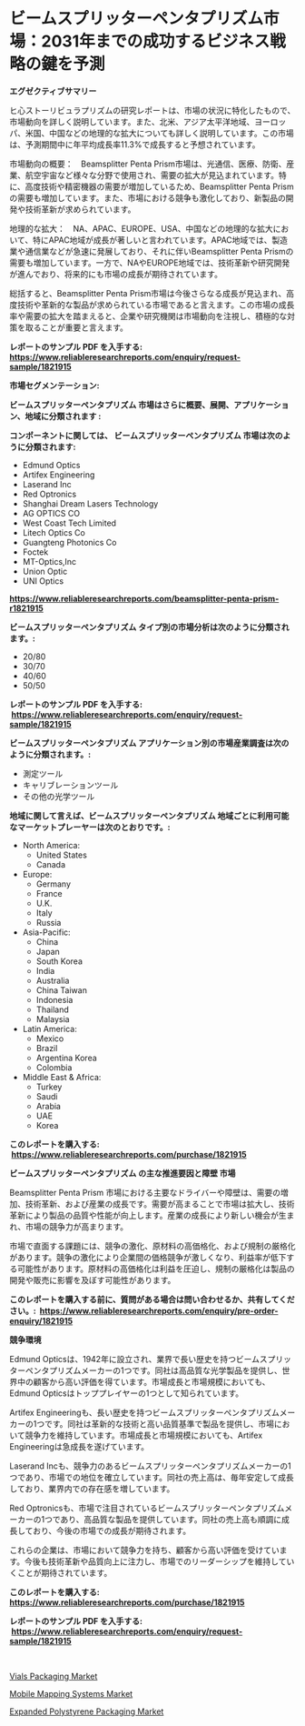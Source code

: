 <p><h1>ビームスプリッターペンタプリズム市場：2031年までの成功するビジネス戦略の鍵を予測</h1></p><p><strong>エグゼクティブサマリー</strong></p>
<p><p>ヒ心ストーリビュラプリズムの研究レポートは、市場の状況に特化したもので、市場動向を詳しく説明しています。また、北米、アジア太平洋地域、ヨーロッパ、米国、中国などの地理的な拡大についても詳しく説明しています。この市場は、予測期間中に年平均成長率11.3%で成長すると予想されています。</p><p>市場動向の概要：　Beamsplitter Penta Prism市場は、光通信、医療、防衛、産業、航空宇宙など様々な分野で使用され、需要の拡大が見込まれています。特に、高度技術や精密機器の需要が増加しているため、Beamsplitter Penta Prismの需要も増加しています。また、市場における競争も激化しており、新製品の開発や技術革新が求められています。</p><p>地理的な拡大：　NA、APAC、EUROPE、USA、中国などの地理的な拡大において、特にAPAC地域が成長が著しいと言われています。APAC地域では、製造業や通信業などが急速に発展しており、それに伴いBeamsplitter Penta Prismの需要も増加しています。一方で、NAやEUROPE地域では、技術革新や研究開発が進んでおり、将来的にも市場の成長が期待されています。</p><p>総括すると、Beamsplitter Penta Prism市場は今後さらなる成長が見込まれ、高度技術や革新的な製品が求められている市場であると言えます。この市場の成長率や需要の拡大を踏まえると、企業や研究機関は市場動向を注視し、積極的な対策を取ることが重要と言えます。</p></p>
<p><strong>レポートのサンプル PDF を入手する: <a href="https://www.reliableresearchreports.com/enquiry/request-sample/1821915">https://www.reliableresearchreports.com/enquiry/request-sample/1821915</a></strong></p>
<p><strong>市場セグメンテーション:</strong></p>
<p><strong> ビームスプリッターペンタプリズム 市場はさらに概要、展開、アプリケーション、地域に分類されます :</strong></p>
<p><strong>コンポーネントに関しては、 ビームスプリッターペンタプリズム 市場は次のように分類されます: &nbsp;</strong></p>
<p><ul><li>Edmund Optics</li><li>Artifex Engineering</li><li>Laserand Inc</li><li>Red Optronics</li><li>Shanghai Dream Lasers Technology</li><li>AG OPTICS CO</li><li>West Coast Tech Limited</li><li>Litech Optics Co</li><li>Guangteng Photonics Co</li><li>Foctek</li><li>MT-Optics,Inc</li><li>Union Optic</li><li>UNI Optics</li></ul></p>
<p><strong><a href="https://www.reliableresearchreports.com/beamsplitter-penta-prism-r1821915">https://www.reliableresearchreports.com/beamsplitter-penta-prism-r1821915</a></strong></p>
<p><strong> ビームスプリッターペンタプリズム タイプ別の市場分析は次のように分類されます。:</strong></p>
<p><ul><li>20/80</li><li>30/70</li><li>40/60</li><li>50/50</li></ul></p>
<p><strong>レポートのサンプル PDF を入手する: &nbsp;<a href="https://www.reliableresearchreports.com/enquiry/request-sample/1821915">https://www.reliableresearchreports.com/enquiry/request-sample/1821915</a></strong></p>
<p><strong> ビームスプリッターペンタプリズム アプリケーション別の市場産業調査は次のように分類されます。:</strong></p>
<p><ul><li>測定ツール</li><li>キャリブレーションツール</li><li>その他の光学ツール</li></ul></p>
<p><strong>地域に関して言えば、ビームスプリッターペンタプリズム 地域ごとに利用可能なマーケットプレーヤーは次のとおりです。:</strong></p>
<p><ul>
    <li>
        North America:
        <ul>
            <li>United States</li>
            <li>Canada</li>
        </ul>
    </li>
    <li>
        Europe:
        <ul>
            <li>Germany</li>
            <li>France</li>
            <li>U.K.</li>
            <li>Italy</li>
            <li>Russia</li>
        </ul>
    </li>
    <li>
        Asia-Pacific:
        <ul>
            <li>China</li>
            <li>Japan</li>
            <li>South Korea</li>
            <li>India</li>
            <li>Australia</li>
            <li>China Taiwan</li>
            <li>Indonesia</li>
            <li>Thailand</li>
            <li>Malaysia</li>
        </ul>
    </li>
    <li>
        Latin America:
        <ul>
            <li>Mexico</li>
            <li>Brazil</li>
            <li>Argentina Korea</li>
            <li>Colombia</li>
        </ul>
    </li>
    <li>
        Middle East & Africa:
        <ul>
            <li>Turkey</li>
            <li>Saudi</li>
            <li>Arabia</li>
            <li>UAE</li>
            <li>Korea</li>
        </ul>
    </li>
    </ul></p>
<p><strong>このレポートを購入する: &nbsp;<a href="https://www.reliableresearchreports.com/purchase/1821915">https://www.reliableresearchreports.com/purchase/1821915</a></strong></p>
<p><strong>ビームスプリッターペンタプリズム の主な推進要因と障壁 市場</strong></p>
<p><p>Beamsplitter Penta Prism 市場における主要なドライバーや障壁は、需要の増加、技術革新、および産業の成長です。需要が高まることで市場は拡大し、技術革新により製品の品質や性能が向上します。産業の成長により新しい機会が生まれ、市場の競争力が高まります。</p><p>市場で直面する課題には、競争の激化、原材料の高価格化、および規制の厳格化があります。競争の激化により企業間の価格競争が激しくなり、利益率が低下する可能性があります。原材料の高価格化は利益を圧迫し、規制の厳格化は製品の開発や販売に影響を及ぼす可能性があります。</p></p>
<p><strong>このレポートを購入する前に、質問がある場合は問い合わせるか、共有してください。:&nbsp; <a href="https://www.reliableresearchreports.com/enquiry/pre-order-enquiry/1821915">https://www.reliableresearchreports.com/enquiry/pre-order-enquiry/1821915</a></strong></p>
<p><strong>競争環境</strong></p>
<p><p>Edmund Opticsは、1942年に設立され、業界で長い歴史を持つビームスプリッターペンタプリズムメーカーの1つです。同社は高品質な光学製品を提供し、世界中の顧客から高い評価を得ています。市場成長と市場規模においても、Edmund Opticsはトッププレイヤーの1つとして知られています。</p><p>Artifex Engineeringも、長い歴史を持つビームスプリッターペンタプリズムメーカーの1つです。同社は革新的な技術と高い品質基準で製品を提供し、市場において競争力を維持しています。市場成長と市場規模においても、Artifex Engineeringは急成長を遂げています。</p><p>Laserand Incも、競争力のあるビームスプリッターペンタプリズムメーカーの1つであり、市場での地位を確立しています。同社の売上高は、毎年安定して成長しており、業界内での存在感を増しています。</p><p>Red Optronicsも、市場で注目されているビームスプリッターペンタプリズムメーカーの1つであり、高品質な製品を提供しています。同社の売上高も順調に成長しており、今後の市場での成長が期待されます。</p><p>これらの企業は、市場において競争力を持ち、顧客から高い評価を受けています。今後も技術革新や品質向上に注力し、市場でのリーダーシップを維持していくことが期待されています。</p></p>
<p><strong>このレポートを購入する: &nbsp; <a href="https://www.reliableresearchreports.com/purchase/1821915">https://www.reliableresearchreports.com/purchase/1821915</a></strong></p>
<p><strong>レポートのサンプル PDF を入手する: &nbsp;<a href="https://www.reliableresearchreports.com/enquiry/request-sample/1821915">https://www.reliableresearchreports.com/enquiry/request-sample/1821915</a></strong><strong></strong></p>
<p>&nbsp;</p>
<p><p><a href="https://www.linkedin.com/pulse/vials-packagingnbspmarket-focuses-market-share-size-projected-0ccbe?trackingId=THndan9uNlp7x%2B3%2BpHEmDA%3D%3D">Vials Packaging Market</a></p><p><a href="https://www.linkedin.com/pulse/mobile-mapping-systems-market-size-cagr-trends-2024-2030-enf2e?trackingId=pDnnaNEYXRLFJMycVtSGxg%3D%3D">Mobile Mapping Systems Market</a></p><p><a href="https://www.linkedin.com/pulse/expanded-polystyrene-packaging-market-trends-forecast-competitive-zzmje?trackingId=ksH46RciNIhOeIfSE8ijyw%3D%3D">Expanded Polystyrene Packaging Market</a></p></p>